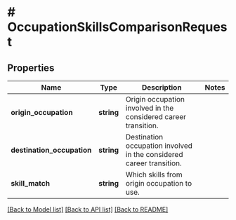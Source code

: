# # OccupationSkillsComparisonRequest

## Properties

Name | Type | Description | Notes
------------ | ------------- | ------------- | -------------
**origin_occupation** | **string** | Origin occupation involved in the considered career transition. |
**destination_occupation** | **string** | Destination occupation involved in the considered career transition. |
**skill_match** | **string** | Which skills from origin occupation to use. |

[[Back to Model list]](../../README.md#models) [[Back to API list]](../../README.md#endpoints) [[Back to README]](../../README.md)
